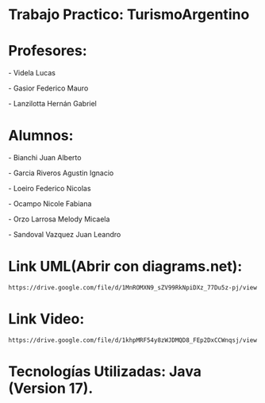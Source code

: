 # Trabajo Practico: TurismoArgentino

# Profesores: 
<p> - Videla Lucas</p>
<p> - Gasior Federico Mauro</p>
<p> - Lanzilotta Hernán Gabriel</p>

# Alumnos: 
<p> - Bianchi Juan Alberto</p>
<p> - Garcia Riveros Agustin Ignacio </p>
<p> - Loeiro Federico Nicolas</p>
<p> - Ocampo Nicole Fabiana</p>
<p> - Orzo Larrosa Melody Micaela</p>
<p> - Sandoval Vazquez Juan Leandro</p>

# Link UML(Abrir con diagrams.net): 
    https://drive.google.com/file/d/1MnROMXN9_sZV99RkNpiDXz_77Du5z-pj/view

# Link Video: 
    https://drive.google.com/file/d/1khpMRF54y8zWJDMQD8_FEp2DxCCWnqsj/view

# Tecnologías Utilizadas: Java (Version 17).
